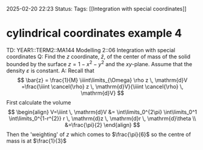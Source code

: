 2025-02-20 22:23
Status: 
Tags: [[Integration with special coordinates]]
# cylindrical coordinates example 4

TD: YEAR1::TERM2::MA144 Modelling 2::06 Integration with special coordinates
Q: Find the $z$ coordinate, $\bar{z}$, of the center of mass of the solid bounded by the surface $z = 1 - x^2 - y^2$ and the $xy$-plane. Assume that the density $\varepsilon$ is constant.
A: Recall that $$
\bar{z} = \frac{1}{M} \iiint\limits_{\Omega} \rho z \, \mathrm{d}V
=\frac{\iiint \cancel{\rho} z \, \mathrm{d}V}{\iiint \cancel{\rho} \, \mathrm{d}V}
$$First calculate the volume $$
\begin{align}
V=\iiint \, \mathrm{d}V &= \int\limits_0^{2\pi} \int\limits_0^1 \int\limits_0^{1-r^{2}} r \, \mathrm{d}z \, \mathrm{d}r \, \mathrm{d}\theta \\
&=\frac{\pi}{2}
\end{align}
$$Then the 'weighting' of $z$ which comes to $\frac{\pi}{6}$ so the centre of mass is at $\frac{1}{3}$
<!--ID: 1740090820952-->

